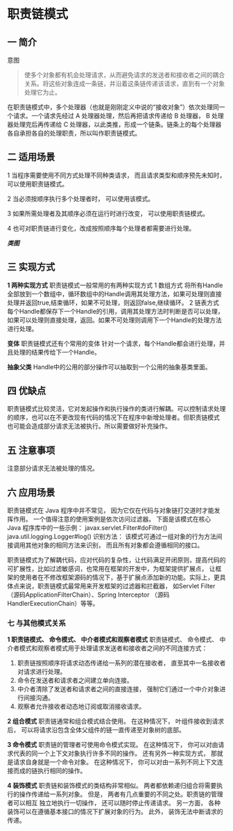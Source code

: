 # 职责链模式

## 一 简介

意图
>使多个对象都有机会处理请求，从而避免请求的发送者和接收者之间的耦合关系。将这些对象连成一条链，并沿着这条链传递该请求，直到有一个对象处理它为止。

在职责链模式中，多个处理器（也就是刚刚定义中说的“接收对象”）依次处理同一个请求。一个请求先经过 A 处理器处理，然后再把请求传递给 B 处理器，
B 处理器处理完后再传递给 C 处理器，以此类推，形成一个链条。链条上的每个处理器各自承担各自的处理职责，所以叫作职责链模式。

## 二 适用场景

1 当程序需要使用不同方式处理不同种类请求， 而且请求类型和顺序预先未知时， 可以使用职责链模式。

2 当必须按顺序执行多个处理者时， 可以使用该模式。

3 如果所需处理者及其顺序必须在运行时进行改变， 可以使用职责链模式。

4 也可对职责链进行变化，改成按照顺序每个处理者都需要进行处理。


***类图***



## 三 实现方式

**1 两种实现方式**
职责链模式一般常用的有两种实现方式
1 数组方式
  将所有Handle全部放到一个数组中，循环数组中的Handle调用其处理方法，如果可处理则直接处理并返回true,结束循环，如果不可处理，则返回false,继续循环。
2 链表方式
  每个Handle都保存下一个Handle的引用，调用其处理方法时判断是否可以处理，如果可以处理则直接处理，返回。如果不可处理则调用下一个Handle的处理方法进行处理。

**变体**
职责链模式还有个常用的变体
  针对一个请求，每个Handle都会进行处理，并且处理的结果传给下一个Handle。

**抽象父类**
Handle中的公用的部分操作可以抽取到一个公用的抽象基类里面。


## 四 优缺点
 职责链模式比较灵活，它对发起操作和执行操作的类进行解耦。可以控制请求处理的顺序，也可以在不更改现有代码的情况下在程序中新增处理者。但职责链模式
 也可能会造成部分请求无法被执行。所以需要做好补充操作。


## 五 注意事项
注意部分请求无法被处理的情况。

## 六 应用场景
职责链模式在 Java 程序中并不常见， 因为它仅在代码与对象链打交道时才能发挥作用。
一个值得注意的使用案例是依次访问过滤器。
下面是该模式在核心 Java 程序库中的一些示例：
javax.servlet.Filter#doFilter()
java.util.logging.Logger#log()
识别方法： 该模式可通过一组对象的行为方法间接调用其他对象的相同方法来识别， 而且所有对象都会遵循相同的接口。

职责链模式为了解耦代码，应对代码的复杂性，让代码满足开闭原则，提高代码的可扩展性，比如过滤敏感词，也常用在框架的开发中，为框架提供扩展点，
让框架的使用者在不修改框架源码的情况下，基于扩展点添加新的功能。实际上，更具体点来说，职责链模式最常用来开发框架的过滤器和拦截器，
如Servlet Filter（源码ApplicationFilterChain）、Spring Interceptor （源码HandlerExecutionChain）等等。

### 七 与其他模式关系

**1 职责链模式、 命令模式、 中介者模式和观察者模式**
职责链模式、 命令模式、 中介者模式和观察者模式用于处理请求发送者和接收者之间的不同连接方式：
 1. 职责链按照顺序将请求动态传递给一系列的潜在接收者， 直至其中一名接收者对请求进行处理。
 2. 命令在发送者和请求者之间建立单向连接。
 3. 中介者清除了发送者和请求者之间的直接连接， 强制它们通过一个中介对象进行间接沟通。
 4. 观察者允许接收者动态地订阅或取消接收请求。

**2 组合模式**
职责链通常和组合模式结合使用。 在这种情况下， 叶组件接收到请求后， 可以将请求沿包含全体父组件的链一直传递至对象树的底部。

**3 命令模式**
职责链的管理者可使用命令模式实现。 在这种情况下， 你可以对由请求代表的同一个上下文对象执行许多不同的操作。
还有另外一种实现方式， 那就是请求自身就是一个命令对象。 在这种情况下， 你可以对由一系列不同上下文连接而成的链执行相同的操作。

**4 装饰模式**
职责链和装饰模式的类结构非常相似。 两者都依赖递归组合将需要执行的操作传递给一系列对象。 但是， 两者有几点重要的不同之处。职责链的管理者可以相互
独立地执行一切操作， 还可以随时停止传递请求。 另一方面， 各种装饰可以在遵循基本接口的情况下扩展对象的行为。 此外， 装饰无法中断请求的传递。
